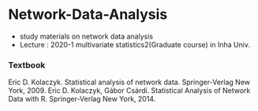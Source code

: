 # Network-Data-Analysis
- study materials on network data analysis
- Lecture : 2020-1 multivariate statistics2(Graduate course) in Inha Univ.

### Textbook
Eric D. Kolaczyk. Statistical analysis of network data. Springer-Verlag New York, 2009.
Eric D. Kolaczyk, Gábor Csárdi. Statistical Analysis of Network Data with R. Springer-Verlag New York, 2014.
